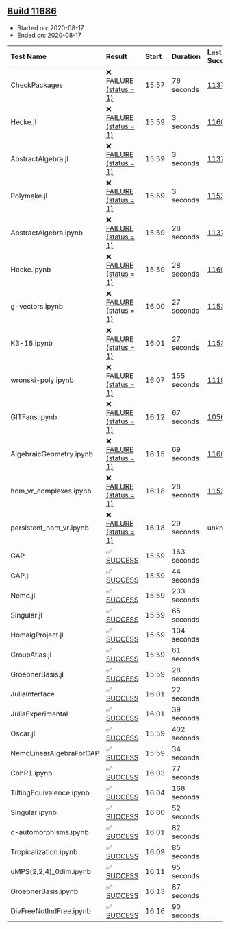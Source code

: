 ## [Build 11686](https://oscarci.mathematik.uni-kl.de/job/oscar/11686/)

* Started on: 2020-08-17
* Ended on: 2020-08-17

| Test Name    | Result | Start | Duration | Last Success | First Failure |
|:-------------|:-------|:------|:---------|:-------------|:--------------|
| CheckPackages | ❌ [FAILURE (status = 1)](https://oscarci.mathematik.uni-kl.de/job/oscar/11686/artifact/logs/build-11686/CheckPackages.log) | 15:57 | 76 seconds | [11376](https://oscarci.mathematik.uni-kl.de/job/oscar/11376/) | [11377](https://oscarci.mathematik.uni-kl.de/job/oscar/11377/) |
| Hecke.jl | ❌ [FAILURE (status = 1)](https://oscarci.mathematik.uni-kl.de/job/oscar/11686/artifact/logs/build-11686/Hecke.jl.log) | 15:59 | 3 seconds | [11602](https://oscarci.mathematik.uni-kl.de/job/oscar/11602/) | [11603](https://oscarci.mathematik.uni-kl.de/job/oscar/11603/) |
| AbstractAlgebra.jl | ❌ [FAILURE (status = 1)](https://oscarci.mathematik.uni-kl.de/job/oscar/11686/artifact/logs/build-11686/AbstractAlgebra.jl.log) | 15:59 | 3 seconds | [11376](https://oscarci.mathematik.uni-kl.de/job/oscar/11376/) | [11377](https://oscarci.mathematik.uni-kl.de/job/oscar/11377/) |
| Polymake.jl | ❌ [FAILURE (status = 1)](https://oscarci.mathematik.uni-kl.de/job/oscar/11686/artifact/logs/build-11686/Polymake.jl.log) | 15:59 | 3 seconds | [11532](https://oscarci.mathematik.uni-kl.de/job/oscar/11532/) | [11533](https://oscarci.mathematik.uni-kl.de/job/oscar/11533/) |
| AbstractAlgebra.ipynb | ❌ [FAILURE (status = 1)](https://oscarci.mathematik.uni-kl.de/job/oscar/11686/artifact/logs/build-11686/AbstractAlgebra.ipynb.log) | 15:59 | 28 seconds | [11376](https://oscarci.mathematik.uni-kl.de/job/oscar/11376/) | [11377](https://oscarci.mathematik.uni-kl.de/job/oscar/11377/) |
| Hecke.ipynb | ❌ [FAILURE (status = 1)](https://oscarci.mathematik.uni-kl.de/job/oscar/11686/artifact/logs/build-11686/Hecke.ipynb.log) | 15:59 | 28 seconds | [11602](https://oscarci.mathematik.uni-kl.de/job/oscar/11602/) | [11603](https://oscarci.mathematik.uni-kl.de/job/oscar/11603/) |
| g-vectors.ipynb | ❌ [FAILURE (status = 1)](https://oscarci.mathematik.uni-kl.de/job/oscar/11686/artifact/logs/build-11686/g-vectors.ipynb.log) | 16:00 | 27 seconds | [11532](https://oscarci.mathematik.uni-kl.de/job/oscar/11532/) | [11533](https://oscarci.mathematik.uni-kl.de/job/oscar/11533/) |
| K3-16.ipynb | ❌ [FAILURE (status = 1)](https://oscarci.mathematik.uni-kl.de/job/oscar/11686/artifact/logs/build-11686/K3-16.ipynb.log) | 16:01 | 27 seconds | [11532](https://oscarci.mathematik.uni-kl.de/job/oscar/11532/) | [11533](https://oscarci.mathematik.uni-kl.de/job/oscar/11533/) |
| wronski-poly.ipynb | ❌ [FAILURE (status = 1)](https://oscarci.mathematik.uni-kl.de/job/oscar/11686/artifact/logs/build-11686/wronski-poly.ipynb.log) | 16:07 | 155 seconds | [11192](https://oscarci.mathematik.uni-kl.de/job/oscar/11192/) | [11193](https://oscarci.mathematik.uni-kl.de/job/oscar/11193/) |
| GITFans.ipynb | ❌ [FAILURE (status = 1)](https://oscarci.mathematik.uni-kl.de/job/oscar/11686/artifact/logs/build-11686/GITFans.ipynb.log) | 16:12 | 67 seconds | [10566](https://oscarci.mathematik.uni-kl.de/job/oscar/10566/) | [10567](https://oscarci.mathematik.uni-kl.de/job/oscar/10567/) |
| AlgebraicGeometry.ipynb | ❌ [FAILURE (status = 1)](https://oscarci.mathematik.uni-kl.de/job/oscar/11686/artifact/logs/build-11686/AlgebraicGeometry.ipynb.log) | 16:15 | 69 seconds | [11602](https://oscarci.mathematik.uni-kl.de/job/oscar/11602/) | [11603](https://oscarci.mathematik.uni-kl.de/job/oscar/11603/) |
| hom_vr_complexes.ipynb | ❌ [FAILURE (status = 1)](https://oscarci.mathematik.uni-kl.de/job/oscar/11686/artifact/logs/build-11686/hom_vr_complexes.ipynb.log) | 16:18 | 28 seconds | [11532](https://oscarci.mathematik.uni-kl.de/job/oscar/11532/) | [11533](https://oscarci.mathematik.uni-kl.de/job/oscar/11533/) |
| persistent_hom_vr.ipynb | ❌ [FAILURE (status = 1)](https://oscarci.mathematik.uni-kl.de/job/oscar/11686/artifact/logs/build-11686/persistent_hom_vr.ipynb.log) | 16:18 | 29 seconds | unknown | unknown |
| GAP | ✅ [SUCCESS](https://oscarci.mathematik.uni-kl.de/job/oscar/11686/artifact/logs/build-11686/GAP.log) | 15:59 | 163 seconds |  |  |
| GAP.jl | ✅ [SUCCESS](https://oscarci.mathematik.uni-kl.de/job/oscar/11686/artifact/logs/build-11686/GAP.jl.log) | 15:59 | 44 seconds |  |  |
| Nemo.jl | ✅ [SUCCESS](https://oscarci.mathematik.uni-kl.de/job/oscar/11686/artifact/logs/build-11686/Nemo.jl.log) | 15:59 | 233 seconds |  |  |
| Singular.jl | ✅ [SUCCESS](https://oscarci.mathematik.uni-kl.de/job/oscar/11686/artifact/logs/build-11686/Singular.jl.log) | 15:59 | 65 seconds |  |  |
| HomalgProject.jl | ✅ [SUCCESS](https://oscarci.mathematik.uni-kl.de/job/oscar/11686/artifact/logs/build-11686/HomalgProject.jl.log) | 15:59 | 104 seconds |  |  |
| GroupAtlas.jl | ✅ [SUCCESS](https://oscarci.mathematik.uni-kl.de/job/oscar/11686/artifact/logs/build-11686/GroupAtlas.jl.log) | 15:59 | 61 seconds |  |  |
| GroebnerBasis.jl | ✅ [SUCCESS](https://oscarci.mathematik.uni-kl.de/job/oscar/11686/artifact/logs/build-11686/GroebnerBasis.jl.log) | 15:59 | 28 seconds |  |  |
| JuliaInterface | ✅ [SUCCESS](https://oscarci.mathematik.uni-kl.de/job/oscar/11686/artifact/logs/build-11686/JuliaInterface.log) | 16:01 | 22 seconds |  |  |
| JuliaExperimental | ✅ [SUCCESS](https://oscarci.mathematik.uni-kl.de/job/oscar/11686/artifact/logs/build-11686/JuliaExperimental.log) | 16:01 | 39 seconds |  |  |
| Oscar.jl | ✅ [SUCCESS](https://oscarci.mathematik.uni-kl.de/job/oscar/11686/artifact/logs/build-11686/Oscar.jl.log) | 15:59 | 402 seconds |  |  |
| NemoLinearAlgebraForCAP | ✅ [SUCCESS](https://oscarci.mathematik.uni-kl.de/job/oscar/11686/artifact/logs/build-11686/NemoLinearAlgebraForCAP.log) | 15:59 | 34 seconds |  |  |
| CohP1.ipynb | ✅ [SUCCESS](https://oscarci.mathematik.uni-kl.de/job/oscar/11686/artifact/logs/build-11686/CohP1.ipynb.log) | 16:03 | 77 seconds |  |  |
| TiltingEquivalence.ipynb | ✅ [SUCCESS](https://oscarci.mathematik.uni-kl.de/job/oscar/11686/artifact/logs/build-11686/TiltingEquivalence.ipynb.log) | 16:04 | 168 seconds |  |  |
| Singular.ipynb | ✅ [SUCCESS](https://oscarci.mathematik.uni-kl.de/job/oscar/11686/artifact/logs/build-11686/Singular.ipynb.log) | 16:00 | 52 seconds |  |  |
| c-automorphisms.ipynb | ✅ [SUCCESS](https://oscarci.mathematik.uni-kl.de/job/oscar/11686/artifact/logs/build-11686/c-automorphisms.ipynb.log) | 16:01 | 82 seconds |  |  |
| Tropicalization.ipynb | ✅ [SUCCESS](https://oscarci.mathematik.uni-kl.de/job/oscar/11686/artifact/logs/build-11686/Tropicalization.ipynb.log) | 16:09 | 85 seconds |  |  |
| uMPS(2,2,4)_0dim.ipynb | ✅ [SUCCESS](https://oscarci.mathematik.uni-kl.de/job/oscar/11686/artifact/logs/build-11686/uMPS-2-2-4-_0dim.ipynb.log) | 16:11 | 95 seconds |  |  |
| GroebnerBasis.ipynb | ✅ [SUCCESS](https://oscarci.mathematik.uni-kl.de/job/oscar/11686/artifact/logs/build-11686/GroebnerBasis.ipynb.log) | 16:13 | 87 seconds |  |  |
| DivFreeNotIndFree.ipynb | ✅ [SUCCESS](https://oscarci.mathematik.uni-kl.de/job/oscar/11686/artifact/logs/build-11686/DivFreeNotIndFree.ipynb.log) | 16:16 | 90 seconds |  |  |
